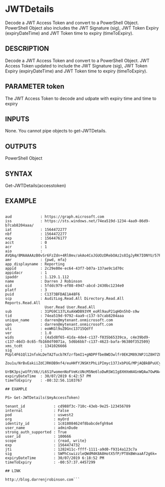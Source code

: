 # JWTDetails
Decode a JWT Access Token and convert to a PowerShell Object. PowerShell Object also includes the JWT Signature (sig), JWT Token Expiry (expiryDateTime) and JWT Token time to expiry (timeToExpiry).


## DESCRIPTION

Decode a JWT Access Token and convert to a PowerShell Object.
JWT Access Token updated to include the JWT Signature (sig), JWT Token Expiry (expiryDateTime) and JWT Token time to expiry (timeToExpiry).

## PARAMETER token

The JWT Access Token to decode and udpate with expiry time and time to expiry

## INPUTS

None. You cannot pipe objects to get-JWTDetails.

## OUTPUTS

PowerShell Object

## SYNTAX 

Get-JWTDetails(accesstoken)

## EXAMPLE

```PS> Get-JWTDetails('eyJ0eXAiOi........XmN4GnWQAw7OwMA')

aud             : https://graph.microsoft.com
iss             : https://sts.windows.net/74ea519d-1234-4aa9-86d9-b7cab8204aaa/
iat             : 1564472277
nbf             : 1564472277
exp             : 1564476177
acct            : 0
acr             : 1
aio             : AVQAq/8MAAAAAzB0vSr6FzZdn+4Rl0mv/akAo4CoJGUOzDRebOAz2s8IgJyRK7IONYU/57PHkLZYUswizziQS7QQ5l9w0DrqH4urxrexTpLbagQHvJlEaD6c=
amr             : {pwd, mfa}
app_displayname : Reporting
appid           : 2c29e80e-ec64-43f7-b07a-137ae9c1d70c
appidacr        : 1
ipaddr          : 1.129.1.112
name            : Darren J Robinson
oid             : 5fddc979-ef08-4947-abcd-2430bc1234e0
platf           : 3
puid            : C1373BFDAE1A48F6
scp             : AuditLog.Read.All Directory.Read.All Reports.Read.All       
                  User.Read User.Read.All
sub             : 31PG9C137LXuAkWDB93YM_eoRl9auP21qHOn5hO-s9w
tid             : 74ea519d-9792-4aa9-c137-b7cab8204aaa
unique_name     : darren@mytenant.onmicrosoft.com
upn             : darren@mytenant.onmicrosoft.com
uti             : eoWKGl9uZ0Gnc13715Qdff
ver             : 1.0
wids            : {4a5d8f65-41da-4de4-c137-f035b65339ca, c4e39bd9-c137-46d3-8c65-fb160df0071a, 5d6b6bb7-c137-4623-bafa-96380f352509}
xms_tcdt        : 1341026666
sig             : PUpl4F61Ql12nfxkLDeTA2Tucb7KfzrfbmI1+gNDPFfbe8WD3wlfr0EK2M89JNPJ1Z8H7Z8/JVU9Jbat2u+657D8IM81+NhnCpMvEWyC5565ZmIgE3vQKlBK3wD24kSzEFj6J2yL 
                  Zou1u/NrBvEakiiZdCJRKOB9nf4/euHHfYJNSKtPhLiPImyc137JxbPUG/MPjAQBkBPuUCyYtmFoBynGvsoSVvzZ6JQS5O2nxZPAqOFUzj5q3fjhh/oqPpu/6Qw1bdt3O37HgMLn 
                  UrBK3psjwUfP/X6//L6S1FwomenNoFVeKcUNcM5Ne6loDwRSW1Ig8XHXmN4GnWQAw7OwMA==
expiryDateTime  : 30/07/2019 6:42:57 PM
timeToExpiry    : -00:32:56.1103767

## EXAMPLE

PS> Get-JWTDetails($myAccessToken)

tenant_id             : cd988f3c-710c-43eb-9e25-123456789
internal              : False
pod                   : uswest2
org                   : myOrd
identity_id           : 1c818084624f8babcdefgh9a4
user_name             : adminDude
strong_auth_supported : True
user_id               : 100666
scope                 : {read, write}
exp                   : 1564474732
jti                   : 1282411c-ffff-1111-a9d0-f9314a123c7a
sig                   : SWPhCswizzleQWdM4K8A8HotX5fP/PT8kBWnaaAf2g6k=
expiryDateTime        : 30/07/2019 6:18:52 PM
timeToExpiry          : -00:57:37.4457299

## LINK

http://blog.darrenjrobinson.com```
